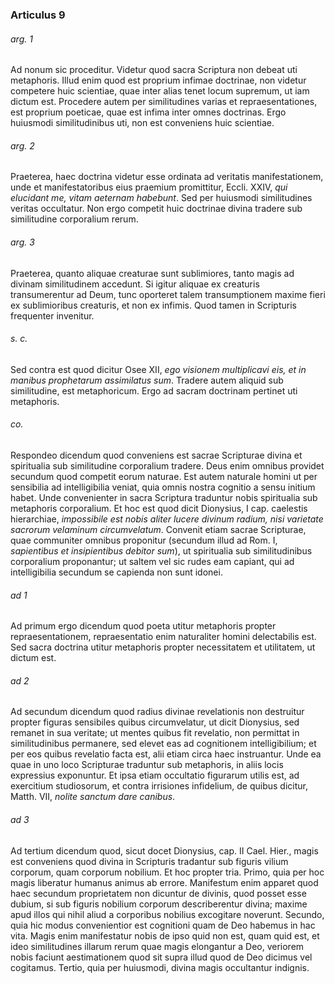 ### Articulus 9

###### arg. 1
Ad nonum sic proceditur. Videtur quod sacra Scriptura non debeat uti metaphoris. Illud enim quod est proprium infimae doctrinae, non videtur competere huic scientiae, quae inter alias tenet locum supremum, ut iam dictum est. Procedere autem per similitudines varias et repraesentationes, est proprium poeticae, quae est infima inter omnes doctrinas. Ergo huiusmodi similitudinibus uti, non est conveniens huic scientiae.

###### arg. 2
Praeterea, haec doctrina videtur esse ordinata ad veritatis manifestationem, unde et manifestatoribus eius praemium promittitur, Eccli. XXIV, *qui elucidant me, vitam aeternam habebunt*. Sed per huiusmodi similitudines veritas occultatur. Non ergo competit huic doctrinae divina tradere sub similitudine corporalium rerum.

###### arg. 3
Praeterea, quanto aliquae creaturae sunt sublimiores, tanto magis ad divinam similitudinem accedunt. Si igitur aliquae ex creaturis transumerentur ad Deum, tunc oporteret talem transumptionem maxime fieri ex sublimioribus creaturis, et non ex infimis. Quod tamen in Scripturis frequenter invenitur.

###### s. c.
Sed contra est quod dicitur Osee XII, *ego visionem multiplicavi eis, et in manibus prophetarum assimilatus sum*. Tradere autem aliquid sub similitudine, est metaphoricum. Ergo ad sacram doctrinam pertinet uti metaphoris.

###### co.
Respondeo dicendum quod conveniens est sacrae Scripturae divina et spiritualia sub similitudine corporalium tradere. Deus enim omnibus providet secundum quod competit eorum naturae. Est autem naturale homini ut per sensibilia ad intelligibilia veniat, quia omnis nostra cognitio a sensu initium habet. Unde convenienter in sacra Scriptura traduntur nobis spiritualia sub metaphoris corporalium. Et hoc est quod dicit Dionysius, I cap. caelestis hierarchiae, *impossibile est nobis aliter lucere divinum radium, nisi varietate sacrorum velaminum circumvelatum*. Convenit etiam sacrae Scripturae, quae communiter omnibus proponitur (secundum illud ad Rom. I, *sapientibus et insipientibus debitor sum*), ut spiritualia sub similitudinibus corporalium proponantur; ut saltem vel sic rudes eam capiant, qui ad intelligibilia secundum se capienda non sunt idonei.

###### ad 1
Ad primum ergo dicendum quod poeta utitur metaphoris propter repraesentationem, repraesentatio enim naturaliter homini delectabilis est. Sed sacra doctrina utitur metaphoris propter necessitatem et utilitatem, ut dictum est.

###### ad 2
Ad secundum dicendum quod radius divinae revelationis non destruitur propter figuras sensibiles quibus circumvelatur, ut dicit Dionysius, sed remanet in sua veritate; ut mentes quibus fit revelatio, non permittat in similitudinibus permanere, sed elevet eas ad cognitionem intelligibilium; et per eos quibus revelatio facta est, alii etiam circa haec instruantur. Unde ea quae in uno loco Scripturae traduntur sub metaphoris, in aliis locis expressius exponuntur. Et ipsa etiam occultatio figurarum utilis est, ad exercitium studiosorum, et contra irrisiones infidelium, de quibus dicitur, Matth. VII, *nolite sanctum dare canibus*.

###### ad 3
Ad tertium dicendum quod, sicut docet Dionysius, cap. II Cael. Hier., magis est conveniens quod divina in Scripturis tradantur sub figuris vilium corporum, quam corporum nobilium. Et hoc propter tria. Primo, quia per hoc magis liberatur humanus animus ab errore. Manifestum enim apparet quod haec secundum proprietatem non dicuntur de divinis, quod posset esse dubium, si sub figuris nobilium corporum describerentur divina; maxime apud illos qui nihil aliud a corporibus nobilius excogitare noverunt. Secundo, quia hic modus convenientior est cognitioni quam de Deo habemus in hac vita. Magis enim manifestatur nobis de ipso quid non est, quam quid est, et ideo similitudines illarum rerum quae magis elongantur a Deo, veriorem nobis faciunt aestimationem quod sit supra illud quod de Deo dicimus vel cogitamus. Tertio, quia per huiusmodi, divina magis occultantur indignis.

